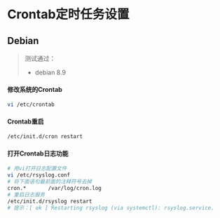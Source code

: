 # Crontab定时任务设置

## Debian
> 测试通过：
> * debian 8.9

#### 修改系统的Crontab
```bash
vi /etc/crontab
```
#### Crontab重启  
```bash
/etc/init.d/cron restart
```
#### 打开Crontab日志功能
```bash
# 用vi打开日志配置文件
vi /etc/rsyslog.conf
# 将下面语句最前面的注释符号去掉
cron.*       /var/log/cron.log
# 重启日志服务
/etc/init.d/rsyslog restart
# 提示：[ ok ] Restarting rsyslog (via systemctl): rsyslog.service.
```
